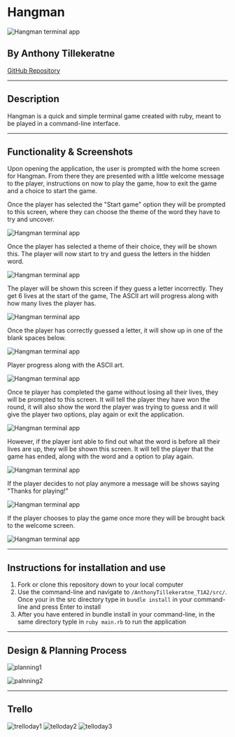 # **Hangman**

![Hangman terminal app](./docs/hangmanwelcomepage.png)

## By Anthony Tillekeratne

[GitHub Repository](https://github.com/Anthonytilleke/Hangman_terminal_app)

---

## Description

Hangman is a quick and simple terminal game created with ruby, meant to be played in a command-line interface. 

---

## Functionality & Screenshots

Upon opening the application, the user is prompted with the home screen for Hangman. From there they are presented with a little welcome message to the player, instructions on now to play the game, how to exit the game and a choice to start the game.



Once the player has selected the "Start game" option they will be prompted to this screen, where they can choose the theme of the word they have to try and uncover.

![Hangman terminal app](./docs/hangmanthemeselectionscreen.png) 


Once the player has selected a theme of their choice, they will be shown this. The player will now start to try and guess the letters in the hidden word.

![Hangman terminal app](./docs/hangmanfirstingamescreen.png) 

The player will be shown this screen if they guess a letter incorrectly. They get 6 lives at the start of the game, The ASCII art will progress along with how many lives the player has.

![Hangman terminal app](./docs/hangmanincorrectguess.png) 

Once the player has correctly guessed a letter, it will show up in one of the blank spaces below.

![Hangman terminal app](./docs/hangmancorrectguess.png) 

Player progress along with the ASCII art.

![Hangman terminal app](./docs/hangmanprogress.png)

Once te player has completed the game without losing all their lives, they will be prompted to this screen. It will tell the player they have won the round, it will also show the word the player was trying to guess and it will give the player two options, play again or exit the application.

![Hangman terminal app](./docs/hangmanvictory.png)

However, if the player isnt able to find out what the word is before all their lives are up, they will be shown this screen. It will tell the player that the game has ended, along with the word and a option to play again.

![Hangman terminal app](./docs/hangmandefeat.png)

If the player decides to not play anymore a message will be shows saying "Thanks for playing!"

![Hangman terminal app](./docs/hangmanplayagainno.png)

If the player chooses to play the game once more they will be brought back to the welcome screen.

![Hangman terminal app](./docs/hangmanwelcomepage.png)

---

## Instructions for installation and use

1. Fork or clone this repository down to your local computer
2. Use the command-line and navigate to `/AnthonyTillekeratne_T1A2/src/`. Once your in the src directory type in `bundle install` in your command-line and press Enter to install
3. After you have entered in bundle install in your command-line, in the same directory typle in `ruby main.rb` to run the application

--- 

## Design & Planning Process

![planning1](./docs/Planning.jpg)

![palnning2](./docs/Diagram.png)

---

## Trello

![trelloday1](./docs/trelloday1.png)
![telloday2](./docs/trelloday2.png)
![telloday3](./docs/trelloday3.png)

